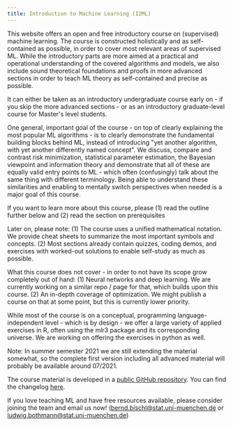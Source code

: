 ```yaml
---
title: Introduction to Machine Learning (I2ML)
---
```


This website offers an open and free introductory course on (supervised) machine learning. The course is constructed holistically and as self-contained as possible, in order to cover most relevant areas of supervised ML. While the introductory parts are more aimed at a practical and operational understanding of the covered algorithms and models, we also include sound theoretical foundations and proofs in more advanced sections in order to teach ML theory as self-contained and precise as possible.

It can either be taken as an introductory undergraduate course early on - if you skip the more advanced sections - or as an introductory graduate-level course for Master's level students.

One general, important goal of the course - on top of clearly explaining the most popular ML algorithms - is to clearly demonstrate the fundamental building blocks behind ML, instead of introducing "yet another algorithm, with yet another differently named concept". We discuss, compare and contrast risk minimization, statistical parameter estimation, the Bayesian viewpoint and information theory and demonstrate that all of these are equally valid entry points to ML - which often (confusingly) talk about the same thing with different terminology. Being able to understand these similarities and enabling to mentally switch perspectives when needed is a major goal of this course.

If you want to learn more about this course, please (1) read the outline further below and (2) read the section on prerequisites

Later on, please note: (1) The course uses a unified mathematical notation. We provide cheat sheets to summarize the most important symbols and concepts. (2) Most sections already contain quizzes, coding demos, and exercises with worked-out solutions to enable self-study as much as possible.

What this course does not cover - in order to not have its scope grow completely out of hand: (1) Neural networks and deep learning. We are currently working on a similar repo / page for that, which builds upon this course. (2) An in-depth coverage of optimization. We might publish a course on that at some point, but this is currently lower priority.

While most of the course is on a conceptual, programming language-independent level - which is by design - we offer a large variety of applied exercises in R, often using the mlr3 package and its corresponding universe. We are working on offering the exercises in python as well.

Note: In summer semester 2021 we are still extending the material somewhat, so the complete first version including all advanced material will probably be available around 07/2021.

The course material is developed in a [public GitHub repository](https://github.com/compstat-lmu/lecture_i2ml). You can find the changelog [here](https://github.com/compstat-lmu/lecture_i2ml/blob/master/CHANGELOG.md).

If you love teaching ML and have free resources available, please consider joining the team and email us now! (bernd.bischl@stat.uni-muenchen.de or ludwig.bothmann@stat.uni-muenchen.de)
